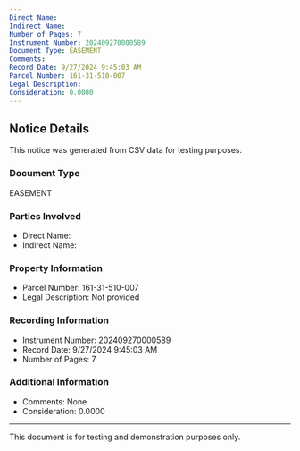 ```yaml
---
Direct Name: 
Indirect Name: 
Number of Pages: 7
Instrument Number: 202409270000589
Document Type: EASEMENT
Comments: 
Record Date: 9/27/2024 9:45:03 AM
Parcel Number: 161-31-510-007
Legal Description: 
Consideration: 0.0000
---
```


## Notice Details

This notice was generated from CSV data for testing purposes.

### Document Type
EASEMENT

### Parties Involved
- Direct Name: 
- Indirect Name: 

### Property Information
- Parcel Number: 161-31-510-007
- Legal Description: Not provided

### Recording Information
- Instrument Number: 202409270000589
- Record Date: 9/27/2024 9:45:03 AM
- Number of Pages: 7

### Additional Information
- Comments: None
- Consideration: 0.0000

---

This document is for testing and demonstration purposes only.
